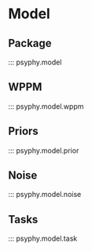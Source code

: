 # Model

## Package

::: psyphy.model

## WPPM

::: psyphy.model.wppm

## Priors

::: psyphy.model.prior

## Noise

::: psyphy.model.noise

## Tasks

::: psyphy.model.task
